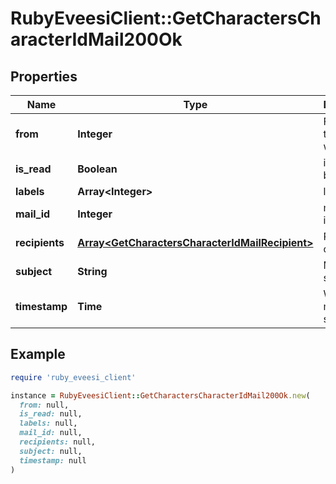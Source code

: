# RubyEveesiClient::GetCharactersCharacterIdMail200Ok

## Properties

| Name | Type | Description | Notes |
| ---- | ---- | ----------- | ----- |
| **from** | **Integer** | From whom the mail was sent | [optional] |
| **is_read** | **Boolean** | is_read boolean | [optional] |
| **labels** | **Array&lt;Integer&gt;** | labels array | [optional] |
| **mail_id** | **Integer** | mail_id integer | [optional] |
| **recipients** | [**Array&lt;GetCharactersCharacterIdMailRecipient&gt;**](GetCharactersCharacterIdMailRecipient.md) | Recipients of the mail | [optional] |
| **subject** | **String** | Mail subject | [optional] |
| **timestamp** | **Time** | When the mail was sent | [optional] |

## Example

```ruby
require 'ruby_eveesi_client'

instance = RubyEveesiClient::GetCharactersCharacterIdMail200Ok.new(
  from: null,
  is_read: null,
  labels: null,
  mail_id: null,
  recipients: null,
  subject: null,
  timestamp: null
)
```

